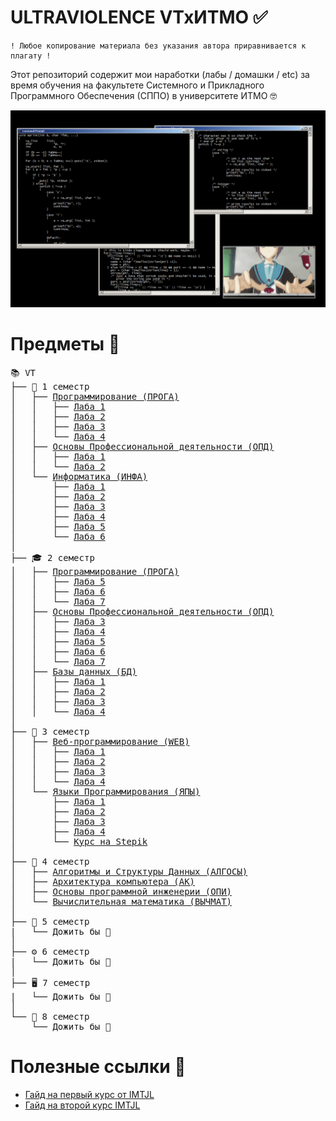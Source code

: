 # ULTRAVIOLENCE VTxИТМО ✅

    ! Любое копирование материала без указания автора приравнивается к плагату !

Этот репозиторий содержит мои наработки (лабы / домашки / etc) за время обучения на факультете Системного и Прикладного Программного Обеспечения (СППО) в университете ИТМО :nerd_face:

![meow](.utils/yuki_nagato.gif)

# Предметы :book:
<pre>
📚 VT
├── 🍼 1 семестр
│   ├── <a href="https://github.com/Vaneshik/VT-Labs/tree/main/java">Программирование (ПРОГА)</a>
│   │   ├── <a href="https://github.com/Vaneshik/VT-Labs/tree/main/java/lab1">Лаба 1</a>
│   │   ├── <a href="https://github.com/Vaneshik/VT-Labs/tree/main/java/lab2">Лаба 2</a>
│   │   ├── <a href="https://github.com/Vaneshik/VT-Labs/tree/main/java/lab3">Лаба 3</a>
│   │   └── <a href="https://github.com/Vaneshik/VT-Labs/tree/main/java/lab4">Лаба 4</a>
│   ├── <a href="https://github.com/Vaneshik/VT-Labs/tree/main/opd">Основы Профессиональной деятельности (ОПД)</a>
│   │   ├── <a href="https://github.com/Vaneshik/VT-Labs/tree/main/opd/lab1">Лаба 1</a>
│   │   └── <a href="https://github.com/Vaneshik/VT-Labs/tree/main/opd/lab2">Лаба 2</a>
│   └── <a href="https://github.com/Vaneshik/VT-Labs/tree/main/informatics">Информатика (ИНФА)</a>
│       ├── <a href="https://github.com/Vaneshik/VT-Labs/tree/main/informatics/lab1">Лаба 1</a>
│       ├── <a href="https://github.com/Vaneshik/VT-Labs/tree/main/informatics/lab2">Лаба 2</a>
│       ├── <a href="https://github.com/Vaneshik/VT-Labs/tree/main/informatics/lab3">Лаба 3</a>
│       ├── <a href="https://github.com/Vaneshik/VT-Labs/tree/main/informatics/lab4">Лаба 4</a>
│       ├── <a href="https://github.com/Vaneshik/VT-Labs/tree/main/informatics/lab5">Лаба 5</a>
│       └── <a href="https://github.com/Vaneshik/VT-Labs/tree/main/informatics/lab6">Лаба 6</a>
│
├── 🎓 2 семестр
│   ├── <a href="https://github.com/Vaneshik/VT-Labs/tree/main/java">Программирование (ПРОГА)</a>
│   │   ├── <a href="hhttps://github.com/Vaneshik/prog-lab-4">Лаба 5</a>
│   │   ├── <a href="https://github.com/Vaneshik/prog-lab-6">Лаба 6</a>
│   │   └── <a href="https://www.youtube.com/watch?v=dQw4w9WgXcQ">Лаба 7</a>
│   ├── <a href="https://github.com/Vaneshik/VT-Labs/tree/main/opd">Основы Профессиональной деятельности (ОПД)</a>
│   │   ├── <a href="https://github.com/Vaneshik/VT-Labs/tree/main/opd/lab3">Лаба 3</a>
│   │   ├── <a href="https://github.com/Vaneshik/VT-Labs/tree/main/opd/lab4">Лаба 4</a>
│   │   ├── <a href="https://github.com/Vaneshik/VT-Labs/tree/main/opd/lab5">Лаба 5</a>
│   │   ├── <a href="https://github.com/Vaneshik/VT-Labs/tree/main/opd/lab6">Лаба 6</a>
│   │   └── <a href="https://github.com/Vaneshik/VT-Labs/tree/main/opd/lab7">Лаба 7</a>
│   ├── <a href="https://github.com/Vaneshik/VT-Labs/tree/main/bd">Базы данных (БД)</a>
│   │   ├── <a href="https://github.com/Vaneshik/VT-Labs/tree/main/bd/lab1">Лаба 1</a>
│   │   ├── <a href="https://github.com/Vaneshik/VT-Labs/tree/main/bd/lab2">Лаба 2</a>
│   │   ├── <a href="https://github.com/Vaneshik/VT-Labs/tree/main/bd/lab3">Лаба 3</a>
│   │   └── <a href="https://github.com/Vaneshik/VT-Labs/tree/main/bd/lab4">Лаба 4</a>
│
├── 📖 3 семестр
│   ├── <a href="https://github.com/Vaneshik/VT-Labs/tree/main/web">Веб-программирование (WEB)</a>
│   │   ├── <a href="https://github.com/Vaneshik/VT-Labs/tree/main/web/lab1">Лаба 1</a>
│   │   ├── <a href="https://github.com/Vaneshik/VT-Labs/tree/main/web/lab2">Лаба 2</a>
│   │   ├── <a href="https://github.com/Vaneshik/VT-Labs/tree/main/web/lab3">Лаба 3</a>
│   │   └── <a href="https://github.com/Vaneshik/VT-Labs/tree/main/web/lab4">Лаба 4</a>
│   └── <a href="https://github.com/Vaneshik/VT-Labs/tree/main/llp">Языки Программирования (ЯПЫ)</a>
│       ├── <a href="https://github.com/Vaneshik/VT-Labs/tree/main/llp/lab1">Лаба 1</a>
│       ├── <a href="https://github.com/Vaneshik/VT-Labs/tree/main/llp/lab2">Лаба 2</a>
│       ├── <a href="https://github.com/Vaneshik/VT-Labs/tree/main/llp/lab3">Лаба 3</a>
│       ├── <a href="https://github.com/Vaneshik/VT-Labs/tree/main/llp/lab4">Лаба 4</a>
│       └── <a href="https://stepik.org/course/12345">Курс на Stepik</a>
│
├── 📂 4 семестр
│   ├── <a href="https://github.com/Vaneshik/VT-Labs/tree/main/algo">Алгоритмы и Структуры Данных (АЛГОСЫ)</a>
│   ├── <a href="https://github.com/Vaneshik/VT-Labs/tree/main/archcomp">Архитектура компьютера (АК)</a>
│   ├── <a href="https://github.com/Vaneshik/VT-Labs/tree/main/opi">Основы программной инженерии (ОПИ)</a>
│   └── <a href="https://github.com/Vaneshik/VT-Labs/tree/main/computmath">Вычислительная математика (ВЫЧМАТ)</a>
│
├── 🔬 5 семестр
|   └── Дожить бы 🥶
│
├── ⚙️ 6 семестр
|   └── Дожить бы 🥶
│
├── 🖥️ 7 семестр
|   └── Дожить бы 🥶
│
└── 🎯 8 семестр
    └── Дожить бы 🥶
</pre>

# Полезные ссылки :mag_right:

* [Гайд на первый курс от IMTJL](https://github.com/Imtjl/1st-year-guide)
* [Гайд на второй курс IMTJL](https://github.com/Imtjl/2t-year-guide)
